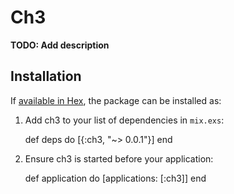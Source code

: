 # Ch3

**TODO: Add description**

## Installation

If [available in Hex](https://hex.pm/docs/publish), the package can be installed as:

  1. Add ch3 to your list of dependencies in `mix.exs`:

        def deps do
          [{:ch3, "~> 0.0.1"}]
        end

  2. Ensure ch3 is started before your application:

        def application do
          [applications: [:ch3]]
        end
